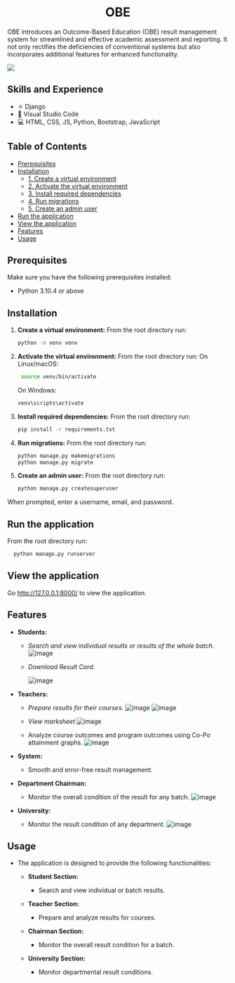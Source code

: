 <h1 align="center">OBE</h1>
<p align='ccenter'>OBE introduces an Outcome-Based Education (OBE) result management system for streamlined and effective academic assessment and reporting. It not only rectifies the deficiencies of conventional systems but also incorporates additional features for enhanced functionality. </p>

![](https://github.com/whomping-willow/OBE/blob/main/static/images/homeAnimation.gif)


## Skills and Experience
- ⚛ Django
- 📱 Visual Studio Code
- 💻 HTML, CSS, JS, Python, Bootstrap, JavaScript

## Table of Contents
- [Prerequisites](#prerequisites)
- [Installation](#installation)
  - [1. Create a virtual environment](#1-create-a-virtual-environment)
  - [2. Activate the virtual environment](#2-activate-the-virtual-environment)
  - [3. Install required dependencies](#3-install-required-dependencies)
  - [4. Run migrations](#4-run-migrations)
  - [5. Create an admin user](#5-create-an-admin-user)
- [Run the application](#run-the-application)
- [View the application](#view-the-application)
- [Features](#features)
- [Usage](#Usage)

## Prerequisites
Make sure you have the following prerequisites installed:
- Python 3.10.4 or above
## Installation
1. **Create a virtual environment:**
   From the root directory run:
   ```bash
   python -m venv venv
   ```
2. **Activate the virtual environment:**
   From the root directory run:
     On Linux/macOS:
   ```bash
    source venv/bin/activate
   ```
    On Windows:
    ```bash
    venv\scripts\activate
    ```
3. **Install required dependencies:**
   From the root directory run:
    ```bash
    pip install -r requirements.txt
    ```
4. **Run migrations:**
    From the root directory run:
    ```bash
    python manage.py makemigrations
    python manage.py migrate
    ```
5. **Create an admin user:**
    From the root directory run:
     ```bash
    python manage.py createsuperuser
     ```
When prompted, enter a username, email, and password.

## Run the application
  From the root directory run:
  ```bash
    python manage.py runserver
  ```

## View the application
  Go http://127.0.0.1:8000/ to view the application.

## Features

- **Students:**
  - *Search and view individual results or results of the whole batch.*
  ![image](https://github.com/whomping-willow/OBE/assets/51289468/7beb78ea-cf60-4710-b8c7-9e067466c653)
  
  - *Download Result Card.*
    
    ![image](https://github.com/whomping-willow/OBE/assets/51289468/a8596c03-adb8-499f-8a98-2aea6a586c74)


- **Teachers:**
  - *Prepare results for their courses.*
    ![image](https://github.com/whomping-willow/OBE/assets/51289468/fa9b50b0-b22b-471e-964b-708608cb20a5)
    ![image](https://github.com/whomping-willow/OBE/assets/51289468/02b7fce5-86a5-4223-b069-80691bd44b7d)
  - *View marksheet*
    ![image](https://github.com/whomping-willow/OBE/assets/51289468/85e00e87-75c8-4d90-a2a7-1bcfef0e92a3)

  - Analyze course outcomes and program outcomes using Co-Po attainment graphs.
    ![image](https://github.com/whomping-willow/OBE/assets/51289468/bddb9668-2a8d-4c27-9fb8-d38f662abb7b)


- **System:**
  - Smooth and error-free result management.

- **Department Chairman:**
  - Monitor the overall condition of the result for any batch.
    ![image](https://github.com/whomping-willow/OBE/assets/51289468/e74c73d4-5e6f-424a-a5d4-c1a0ec9566ab)

    

- **University:**
  - Monitor the result condition of any department.
    ![image](https://github.com/whomping-willow/OBE/assets/51289468/6219ebb0-4f65-4436-9f72-490f5803afb6)

  

## Usage

- The application is designed to provide the following functionalities:

  - **Student Section:**
    - Search and view individual or batch results.

  - **Teacher Section:**
    - Prepare and analyze results for courses.

  - **Chairman Section:**
    - Monitor the overall result condition for a batch.

  - **University Section:**
    - Monitor departmental result conditions.















